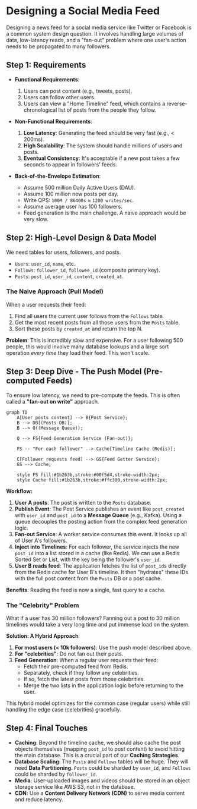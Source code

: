 # Designing a Social Media Feed

Designing a news feed for a social media service like Twitter or Facebook is a common system design question. It involves handling large volumes of data, low-latency reads, and a "fan-out" problem where one user's action needs to be propagated to many followers.

## Step 1: Requirements

*   **Functional Requirements**:
    1.  Users can post content (e.g., tweets, posts).
    2.  Users can follow other users.
    3.  Users can view a "Home Timeline" feed, which contains a reverse-chronological list of posts from the people they follow.
*   **Non-Functional Requirements**:
    1.  **Low Latency**: Generating the feed should be very fast (e.g., < 200ms).
    2.  **High Scalability**: The system should handle millions of users and posts.
    3.  **Eventual Consistency**: It's acceptable if a new post takes a few seconds to appear in followers' feeds.

*   **Back-of-the-Envelope Estimation**:
    *   Assume 500 million Daily Active Users (DAU).
    *   Assume 100 million new posts per day.
    *   Write QPS: `100M / 86400s` ≈ `1200 writes/sec`.
    *   Assume average user has 100 followers.
    *   Feed generation is the main challenge. A naive approach would be very slow.

## Step 2: High-Level Design & Data Model

We need tables for users, followers, and posts.

*   `Users`: `user_id`, `name`, etc.
*   `Follows`: `follower_id`, `followee_id` (composite primary key).
*   `Posts`: `post_id`, `user_id`, `content`, `created_at`.

### The Naive Approach (Pull Model)

When a user requests their feed:
1.  Find all users the current user follows from the `Follows` table.
2.  Get the most recent posts from all those users from the `Posts` table.
3.  Sort these posts by `created_at` and return the top N.

**Problem**: This is incredibly slow and expensive. For a user following 500 people, this would involve many database lookups and a large sort operation *every time* they load their feed. This won't scale.

## Step 3: Deep Dive - The Push Model (Pre-computed Feeds)

To ensure low latency, we need to pre-compute the feeds. This is often called a **"fan-out on write"** approach.

```mermaid
graph TD
    A[User posts content] --> B{Post Service};
    B --> DB[(Posts DB)];
    B --> Q((Message Queue));
    
    Q --> FS{Feed Generation Service (Fan-out)};
    
    FS -- "For each follower" --> Cache[Timeline Cache (Redis)];
    
    C[Follower requests feed] --> GS{Feed Getter Service};
    GS --> Cache;

    style FS fill:#1b263b,stroke:#00f5d4,stroke-width:2px;
    style Cache fill:#1b263b,stroke:#ffc300,stroke-width:2px;
```

**Workflow:**
1.  **User A posts**: The post is written to the `Posts` database.
2.  **Publish Event**: The Post Service publishes an event like `post_created` with `user_id` and `post_id` to a **Message Queue** (e.g., Kafka). Using a queue decouples the posting action from the complex feed generation logic.
3.  **Fan-out Service**: A worker service consumes this event. It looks up all of User A's followers.
4.  **Inject into Timelines**: For each follower, the service injects the new `post_id` into a list stored in a cache (like Redis). We can use a Redis Sorted Set or List, with the key being the follower's `user_id`.
5.  **User B reads feed**: The application fetches the list of `post_id`s directly from the Redis cache for User B's timeline. It then "hydrates" these IDs with the full post content from the `Posts` DB or a post cache.

**Benefits**: Reading the feed is now a single, fast query to a cache.

### The "Celebrity" Problem

What if a user has 30 million followers? Fanning out a post to 30 million timelines would take a very long time and put immense load on the system.

**Solution: A Hybrid Approach**
1.  **For most users (< 10k followers)**: Use the push model described above.
2.  **For "celebrities"**: Do not fan out their posts.
3.  **Feed Generation**: When a regular user requests their feed:
    *   Fetch their pre-computed feed from Redis.
    *   Separately, check if they follow any celebrities.
    *   If so, fetch the latest posts from those celebrities.
    *   Merge the two lists in the application logic before returning to the user.

This hybrid model optimizes for the common case (regular users) while still handling the edge case (celebrities) gracefully.

## Step 4: Final Touches

*   **Caching**: Beyond the timeline cache, we should also cache the post objects themselves (mapping `post_id` to post content) to avoid hitting the main database. This is a crucial part of our **Caching Strategies**.
*   **Database Scaling**: The `Posts` and `Follows` tables will be huge. They will need **Data Partitioning**. `Posts` could be sharded by `user_id`, and `Follows` could be sharded by `follower_id`.
*   **Media**: User-uploaded images and videos should be stored in an object storage service like AWS S3, not in the database.
*   **CDN**: Use a **Content Delivery Network (CDN)** to serve media content and reduce latency.